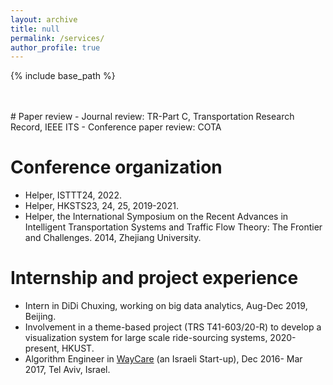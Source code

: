 ```yaml
---
layout: archive
title: null
permalink: /services/
author_profile: true
---
```


{% include base_path %}

<br>
<br>
# Paper review
- Journal review: TR-Part C, Transportation Research Record, IEEE ITS
- Conference paper review: COTA

# Conference organization 
- Helper, ISTTT24, 2022.
- Helper, HKSTS23, 24, 25, 2019-2021.
- Helper, the International Symposium on the Recent Advances in Intelligent Transportation Systems and Traffic Flow Theory: The Frontier and Challenges. 2014, Zhejiang University.

# Internship and project experience
- Intern in DiDi Chuxing, working on big data analytics, Aug-Dec 2019, Beijing.
- Involvement in a theme-based project (TRS T41-603/20-R) to develop a visualization system for large scale ride-sourcing systems, 2020-present, HKUST.
- Algorithm Engineer in [WayCare](https://www.rekor.ai/waycare) (an Israeli Start-up),  Dec 2016- Mar 2017, Tel Aviv, Israel.
